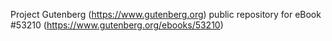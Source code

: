 Project Gutenberg (https://www.gutenberg.org) public repository for
eBook #53210 (https://www.gutenberg.org/ebooks/53210)
